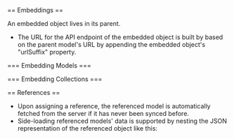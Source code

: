 


== Embeddings ==

An embedded object lives in its parent.

- The URL for the API endpoint of the embedded object is built by based on the parent model's URL by appending the embedded object's "urlSuffix" property.

=== Embedding Models ===

=== Embedding Collections ===





== References ==

- Upon assigning a reference, the referenced model is automatically fetched from the server if it has never been synced before.
- Side-loading referenced models' data is supported by nesting the JSON representation of the referenced object like this:

```

```

